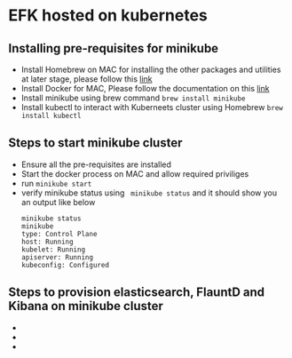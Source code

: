 # EFK hosted on kubernetes

## Installing pre-requisites for minikube
- Install Homebrew on MAC for installing the other packages and utilities at later stage, please follow this [link](https://brew.sh/) 
- Install Docker for MAC, Please follow the documentation on this [link](https://docs.docker.com/desktop/install/mac-install/)  
- Install minikube using brew command ```brew install minikube```
- Install kubectl to interact with Kuberneets cluster using Homebrew ``` brew install kubectl ```


## Steps to start minikube cluster
- Ensure all the pre-requisites are installed
- Start the docker process on MAC and allow required priviliges
- run ```minikube start```
- verify minikube status using ``` minikube status``` and it should show you an output like below
  ```
  minikube status
  minikube
  type: Control Plane
  host: Running
  kubelet: Running
  apiserver: Running
  kubeconfig: Configured
  ```

## Steps to provision elasticsearch, FlauntD and Kibana on minikube cluster
-
-
-

